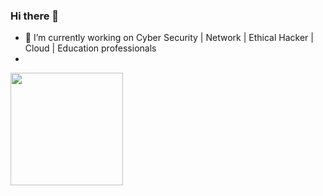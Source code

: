### Hi there 👋

 - 🔭 I’m currently working on Cyber Security | Network | Ethical Hacker | Cloud | Education professionals
 - 
 <div>
  <a href="https://github.com/douglasbgodoy">
  <img height="180em" src="https://github-readme-stats-sigma-five.vercel.app/api?username=douglasbgodoy&show_icons=true&theme=dark&include_all_commits=true&count_private=true"/>
</div>
 
 ##


<!--
**douglasbgodoy/douglasbgodoy** is a ✨ _special_ ✨ repository because its `README.md` (this file) appears on your GitHub profile.

Here are some ideas to get you started:

- 🌱 I’m currently learning ...
- 👯 I’m looking to collaborate on ...
- 🤔 I’m looking for help with ...
- 💬 Ask me about ...
- 📫 How to reach me: ...
- 😄 Pronouns: ...
- ⚡ Fun fact: ...
-->


  
 
  
  
